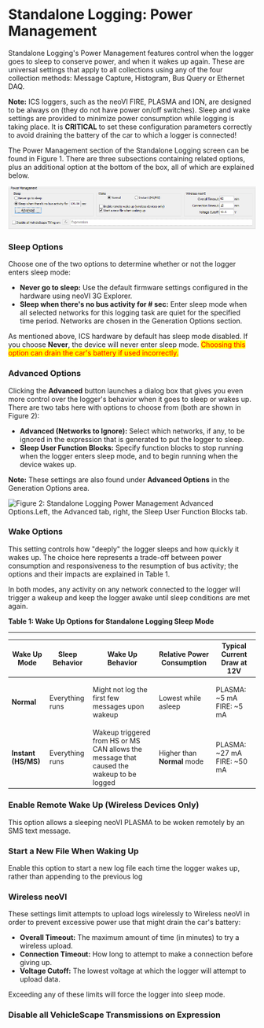 # Standalone Logging: Power Management

Standalone Logging's Power Management features control when the logger goes to sleep to conserve power, and when it wakes up again. These are universal settings that apply to all collections using any of the four collection methods: Message Capture, Histogram, Bus Query or Ethernet DAQ.

**Note:** ICS loggers, such as the neoVI FIRE, PLASMA and ION, are designed to be always on (they do not have power on/off switches).  Sleep and wake settings are provided to minimize power consumption while logging is taking place. It is **CRITICAL** to set these configuration parameters correctly to avoid draining the battery of the car to which a logger is connected!

The Power Management section of the Standalone Logging screen can be found in Figure 1. There are three subsections containing related options, plus an additional option at the bottom of the box, all of which are explained below.

![Figure 1: Standalone Logging Power Management Options.](../../../../.gitbook/assets/spyvssalpwrmgmt.gif)

### Sleep Options

Choose one of the two options to determine whether or not the logger enters sleep mode:

* **Never go to sleep:** Use the default firmware settings configured in the hardware using neoVI 3G Explorer.
* **Sleep when there's no bus activity for # sec:** Enter sleep mode when all selected networks for this logging task are quiet for the specified time period. Networks are chosen in the Generation Options section.

As mentioned above, ICS hardware by default has sleep mode disabled. If you choose **Never**, the device will never enter sleep mode. <mark style="color:red;">Choosing this option can drain the car's battery if used incorrectly.</mark>

### Advanced Options

Clicking the **Advanced** button launches a dialog box that gives you even more control over the logger's behavior when it goes to sleep or wakes up. There are two tabs here with options to choose from (both are shown in Figure 2):

* **Advanced (Networks to Ignore):** Select which networks, if any, to be ignored in the expression that is generated to put the logger to sleep.
* **Sleep User Function Blocks:** Specify function blocks to stop running when the logger enters sleep mode, and to begin running when the device wakes up.

**Note:** These settings are also found under **Advanced Options** in the Generation Options area.

![Figure 2: Standalone Logging Power Management Advanced Options.Left, the Advanced tab, right, the Sleep User Function Blocks tab.](../../../../.gitbook/assets/spyvssalreportoptions\_advanced.gif)

### Wake Options

This setting controls how "deeply" the logger sleeps and how quickly it wakes up. The choice here represents a trade-off between power consumption and responsiveness to the resumption of bus activity; the options and their impacts are explained in Table 1.

In both modes, any activity on any network connected to the logger will trigger a wakeup and keep the logger awake until sleep conditions are met again.

**Table 1: Wake Up Options for Standalone Logging Sleep Mode**

****

| Wake Up Mode        | Sleep Behavior  | Wake Up Behavior                                                                          | Relative Power Consumption  | Typical Current Draw at 12V           |
| ------------------- | --------------- | ----------------------------------------------------------------------------------------- | --------------------------- | ------------------------------------- |
| **Normal**          | Everything runs | Might not log the first few messages upon wakeup                                          | Lowest while asleep         | <p>PLASMA: ~5 mA<br>FIRE: ~5 mA</p>   |
| **Instant (HS/MS)** | Everything runs | Wakeup triggered from HS or MS CAN allows the message that caused the wakeup to be logged | Higher than **Normal** mode | <p>PLASMA: ~27 mA<br>FIRE: ~50 mA</p> |

### Enable Remote Wake Up (Wireless Devices Only)

This option allows a sleeping neoVI PLASMA to be woken remotely by an SMS text message.

### Start a New File When Waking Up

Enable this option to start a new log file each time the logger wakes up, rather than appending to the previous log

### Wireless neoVI

These settings limit attempts to upload logs wirelessly to Wireless neoVI in order to prevent excessive power use that might drain the car's battery:

* **Overall Timeout:** The maximum amount of time (in minutes) to try a wireless upload.
* **Connection Timeout:** How long to attempt to make a connection before giving up.
* **Voltage Cutoff:** The lowest voltage at which the logger will attempt to upload data.

Exceeding any of these limits will force the logger into sleep mode.

### Disable all VehicleScape Transmissions on Expression
